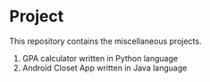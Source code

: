 # Project
This repository contains the miscellaneous projects. 
1. GPA calculator written in Python language
2. Android Closet App written in Java language
